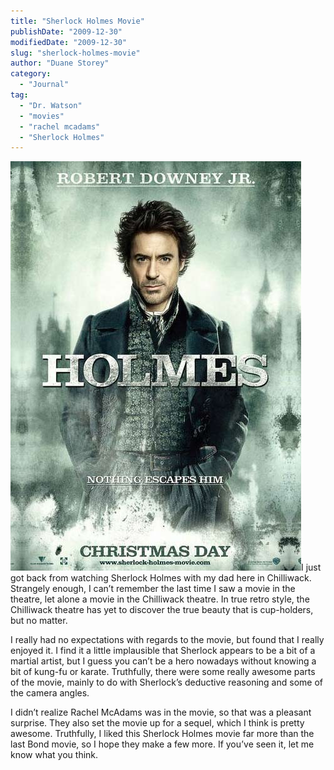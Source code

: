 ```yaml
---
title: "Sherlock Holmes Movie"
publishDate: "2009-12-30"
modifiedDate: "2009-12-30"
slug: "sherlock-holmes-movie"
author: "Duane Storey"
category:
  - "Journal"
tag:
  - "Dr. Watson"
  - "movies"
  - "rachel mcadams"
  - "Sherlock Holmes"
---
```


![Sherlock Holmes](_images/sherlock-holmes-movie-1.jpg)I just got back from watching Sherlock Holmes with my dad here in Chilliwack. Strangely enough, I can’t remember the last time I saw a movie in the theatre, let alone a movie in the Chilliwack theatre. In true retro style, the Chilliwack theatre has yet to discover the true beauty that is cup-holders, but no matter.

I really had no expectations with regards to the movie, but found that I really enjoyed it. I find it a little implausible that Sherlock appears to be a bit of a martial artist, but I guess you can’t be a hero nowadays without knowing a bit of kung-fu or karate. Truthfully, there were some really awesome parts of the movie, mainly to do with Sherlock’s deductive reasoning and some of the camera angles.

I didn’t realize Rachel McAdams was in the movie, so that was a pleasant surprise. They also set the movie up for a sequel, which I think is pretty awesome. Truthfully, I liked this Sherlock Holmes movie far more than the last Bond movie, so I hope they make a few more. If you’ve seen it, let me know what you think.